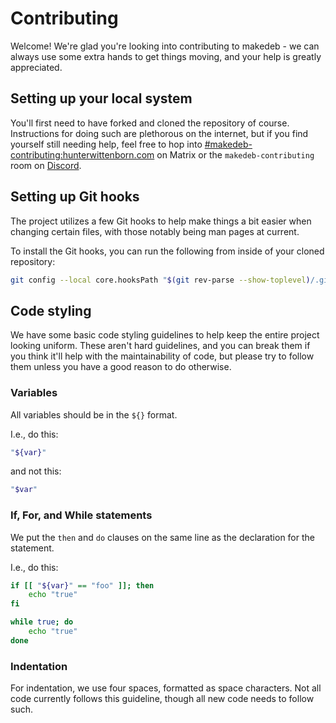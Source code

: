 # Contributing
Welcome! We're glad you're looking into contributing to makedeb - we can always use some extra hands to get things moving, and your help is greatly appreciated.

## Setting up your local system
You'll first need to have forked and cloned the repository of course. Instructions for doing such are plethorous on the internet, but if you find yourself still needing help, feel free to hop into [#makedeb-contributing:hunterwittenborn.com](https://matrix.to/#/#makedeb-contributing:hunterwittenborn.com) on Matrix or the `makedeb-contributing` room on [Discord](https://docs.makedeb.org/support/obtaining-support/#discord).

## Setting up Git hooks
The project utilizes a few Git hooks to help make things a bit easier when changing certain files, with those notably being man pages at current.

To install the Git hooks, you can run the following from inside of your cloned repository:

```sh
git config --local core.hooksPath "$(git rev-parse --show-toplevel)/.githooks/"
```

## Code styling
We have some basic code styling guidelines to help keep the entire project looking uniform. These aren't hard guidelines, and you can break them if you think it'll help with the maintainability of code, but please try to follow them unless you have a good reason to do otherwise.

### Variables
All variables should be in the `${}` format.

I.e., do this:

```sh
"${var}"
```

and not this:

```sh
"$var"
```

### If, For, and While statements
We put the `then` and `do` clauses on the same line as the declaration for the statement.

I.e., do this:

```sh
if [[ "${var}" == "foo" ]]; then
    echo "true"
fi

while true; do
    echo "true"
done
```

### Indentation
For indentation, we use four spaces, formatted as space characters. Not all code currently follows this guideline, though all new code needs to follow such.
